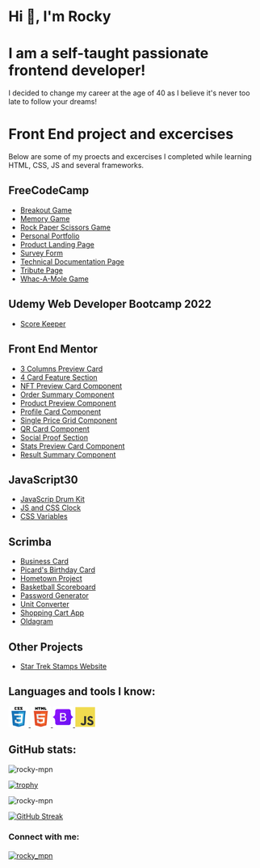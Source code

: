 # Hi 👋, I'm Rocky

#  I am a self-taught passionate frontend developer!

I decided to change my career at the age of 40 as I believe it's never too late to follow your dreams!


# Front End project and excercises
Below are some of my proects and excercises I completed while learning HTML, CSS, JS and several frameworks.

## FreeCodeCamp

- [Breakout Game](https://github.com/Rocky-MPN/Frontend/tree/main/FreeCodeCamp/Breakout-Game)
- [Memory Game](https://github.com/Rocky-MPN/Frontend/tree/main/FreeCodeCamp/Memory-Game)
- [Rock Paper Scissors Game](https://github.com/Rocky-MPN/Frontend/tree/main/FreeCodeCamp/Rock-Paper-Scisors-Game)
- [Personal Portfolio](https://github.com/Rocky-MPN/Frontend/tree/main/FreeCodeCamp/Personal-Portfolio)
- [Product Landing Page](https://github.com/Rocky-MPN/Frontend/tree/main/FreeCodeCamp/Product-Landing-Page)
- [Survey Form](https://github.com/Rocky-MPN/Frontend/tree/main/FreeCodeCamp/Survey-Form)
- [Technical Documentation Page](https://github.com/Rocky-MPN/Frontend/tree/main/FreeCodeCamp/Technical-Documentation-Page)
- [Tribute Page](https://github.com/Rocky-MPN/Frontend/tree/main/FreeCodeCamp/Tribute-Page)
- [Whac-A-Mole Game](https://github.com/Rocky-MPN/Frontend/tree/main/FreeCodeCamp/Whac-A-Mole-Game)


## Udemy Web Developer Bootcamp 2022

- [Score Keeper](https://github.com/Rocky-MPN/Frontend/tree/main/Udemy/Score%20keeper)

## Front End Mentor
- [3 Columns Preview Card](https://github.com/Rocky-MPN/Frontend/tree/main/Front%20End%20Mentor/3-Column-Preview-Card)
- [4 Card Feature Section](https://github.com/Rocky-MPN/Frontend/tree/main/Front%20End%20Mentor/Four-Card-Feature-Section)
- [NFT Preview Card Component](https://github.com/Rocky-MPN/Frontend/tree/main/Front%20End%20Mentor/NFT-Preview-Card-Component)
- [Order Summary Component](https://github.com/Rocky-MPN/Frontend/tree/main/Front%20End%20Mentor/Order-Summary-Component)
- [Product Preview Component](https://github.com/Rocky-MPN/Frontend/tree/main/Front%20End%20Mentor/Product-Preview-Card-Component)
- [Profile Card Component](https://github.com/Rocky-MPN/Frontend/tree/main/Front%20End%20Mentor/Profile-Card-Component)
- [Single Price Grid Component](https://github.com/Rocky-MPN/Frontend/tree/main/Front%20End%20Mentor/Single-Price-Grid-Component)
- [QR Card Component](https://github.com/Rocky-MPN/Frontend/tree/main/Front%20End%20Mentor/QR-Code-Component)
- [Social Proof Section](https://github.com/Rocky-MPN/Frontend/tree/main/Front%20End%20Mentor/Social-Proof-Section)
- [Stats Preview Card Component](https://github.com/Rocky-MPN/Frontend/tree/main/Front%20End%20Mentor/Stats-Preview-Card-Component)
- [Result Summary Component](https://github.com/Rocky-MPN/Frontend/tree/main/Front%20End%20Mentor/Results-Summary-Component)


## JavaScript30
- [JavaScrip Drum Kit](https://github.com/Rocky-MPN/Frontend/tree/main/JavaScript30/JavaScript-Drum-Kit)
- [JS and CSS Clock](https://github.com/Rocky-MPN/Frontend/tree/main/JavaScript30/JS-and-CSS-Clock)
- [CSS Variables](https://github.com/Rocky-MPN/Frontend/tree/main/JavaScript30/CSS-Variables)

## Scrimba
- [Business Card](https://github.com/Rocky-MPN/Frontend/tree/main/Scrimba/Business-Card)
- [Picard's Birthday Card](https://github.com/Rocky-MPN/Frontend/tree/main/Scrimba/Birthday-Card)
- [Hometown Project](https://github.com/Rocky-MPN/Frontend/tree/main/Scrimba/Hometown-Project)
- [Basketball Scoreboard](https://github.com/Rocky-MPN/Frontend/tree/main/Scrimba/Basketball-Scoreboard)
- [Password Generator](https://github.com/Rocky-MPN/Frontend/tree/main/Scrimba/Password-Generator)
- [Unit Converter](https://github.com/Rocky-MPN/Frontend/tree/main/Scrimba/Unit-Converter)
- [Shopping Cart App](https://github.com/Rocky-MPN/Frontend/tree/main/Scrimba/Shopping-Cart-App)
- [Oldagram](https://github.com/Rocky-MPN/Frontend/tree/main/Scrimba/Oldagram)

## Other Projects
- [Star Trek Stamps Website](https://www.startrekstamps.com/index.html)



## Languages and tools I know:
<p align="left"> <a href="https://www.w3schools.com/css/" target="_blank" rel="noreferrer"> <img src="https://raw.githubusercontent.com/devicons/devicon/master/icons/css3/css3-original-wordmark.svg" alt="css3" width="40" height="40"/> </a> <a href="https://www.w3.org/html/" target="_blank" rel="noreferrer"> <img src="https://raw.githubusercontent.com/devicons/devicon/master/icons/html5/html5-original-wordmark.svg" alt="html5" width="40" height="40"/> </a> <a href="https://developer.mozilla.org/en-US/docs/Web/JavaScript" target="_blank" rel="noreferrer"> <img src="https://raw.githubusercontent.com/devicons/devicon/master/icons/bootstrap/bootstrap-original.svg" alt="bootstrap" width="40" height="40"/> <img src="https://raw.githubusercontent.com/devicons/devicon/master/icons/javascript/javascript-original.svg" alt="javascript" width="40" height="40"/></a> </p>



## GitHub stats:

<img src="https://github-readme-stats.vercel.app/api/top-langs?username=rocky-mpn&show_icons=true&locale=en&layout=compact" alt="rocky-mpn" />

[![trophy](https://github-profile-trophy.vercel.app/?username=Rocky-MPN)](https://github.com/ryo-ma/github-profile-trophy)

<img src="https://github-readme-stats.vercel.app/api?username=rocky-mpn&show_icons=true&locale=en" alt="rocky-mpn" />

[![GitHub Streak](https://streak-stats.demolab.com?user=Rocky-MPN&theme=gruvbox)](https://git.io/streak-stats)


### Connect with me:
<p align="left">
<a href="https://twitter.com/rocky_mpn" target="blank"><img align="center" src="https://raw.githubusercontent.com/rahuldkjain/github-profile-readme-generator/master/src/images/icons/Social/twitter.svg" alt="rocky_mpn" height="30" width="40" /></a>
</p>
